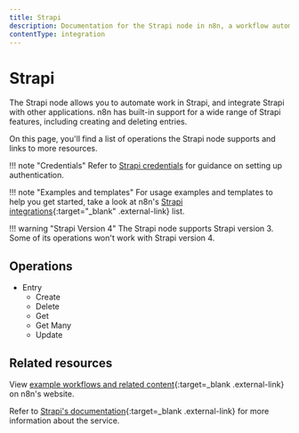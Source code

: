 ```yaml
---
title: Strapi
description: Documentation for the Strapi node in n8n, a workflow automation platform. Includes details of operations and configuration, and links to examples and credentials information.
contentType: integration
---
```


# Strapi

The Strapi node allows you to automate work in Strapi, and integrate Strapi with other applications. n8n has built-in support for a wide range of Strapi features, including creating and deleting entries. 

On this page, you'll find a list of operations the Strapi node supports and links to more resources.

!!! note "Credentials"
    Refer to [Strapi credentials](/integrations/builtin/credentials/strapi/) for guidance on setting up authentication. 

!!! note "Examples and templates"
    For usage examples and templates to help you get started, take a look at n8n's [Strapi integrations](https://n8n.io/integrations/strapi/){:target="_blank" .external-link} list.


!!! warning "Strapi Version 4"
    The Strapi node supports Strapi version 3. Some of its operations won't work with Strapi version 4.


## Operations

* Entry
    * Create
    * Delete
    * Get
    * Get Many
    * Update


## Related resources

View [example workflows and related content](https://n8n.io/integrations/strapi/){:target=_blank .external-link} on n8n's website.

Refer to [Strapi's documentation](https://docs.strapi.io/dev-docs/api/rest){:target=_blank .external-link} for more information about the service.

